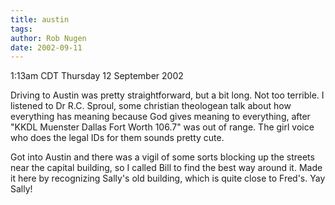 ```yaml
---
title: austin
tags: 
author: Rob Nugen
date: 2002-09-11
---
```


<p class=date>1:13am CDT Thursday 12 September 2002</p>

<p>Driving to Austin was pretty straightforward, but a bit long.  Not
too terrible.  I listened to Dr R.C. Sproul, some christian theologean
talk about how everything has meaning because God gives meaning to
everything, after "KKDL Muenster Dallas Fort Worth 106.7" was out of
range.  The girl voice who does the legal IDs for them sounds pretty
cute.</p>

<p>Got into Austin and there was a vigil of some sorts blocking up the
streets near the capital building, so I called Bill to find the best
way around it.  Made it here by recognizing Sally's old building,
which is quite close to Fred's.  Yay Sally!</p>
